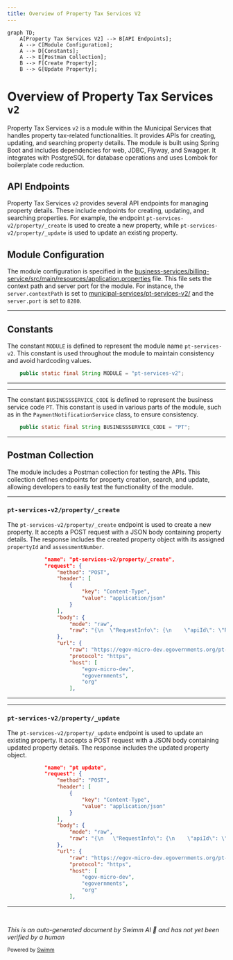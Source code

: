 ```yaml
---
title: Overview of Property Tax Services V2
---
```

```mermaid
graph TD;
    A[Property Tax Services V2] --> B[API Endpoints];
    A --> C[Module Configuration];
    A --> D[Constants];
    A --> E[Postman Collection];
    B --> F[Create Property];
    B --> G[Update Property];
```

# Overview of Property Tax Services <SwmToken path="municipal-services/pt-services-v2/src/main/java/org/egov/pt/util/PTConstants.java" pos="44:18:18" line-data="    public static final String MODULE = &quot;pt-services-v2&quot;;">`v2`</SwmToken>

Property Tax Services <SwmToken path="municipal-services/pt-services-v2/src/main/java/org/egov/pt/util/PTConstants.java" pos="44:18:18" line-data="    public static final String MODULE = &quot;pt-services-v2&quot;;">`v2`</SwmToken> is a module within the Municipal Services that handles property tax-related functionalities. It provides APIs for creating, updating, and searching property details. The module is built using Spring Boot and includes dependencies for web, JDBC, Flyway, and Swagger. It integrates with PostgreSQL for database operations and uses Lombok for boilerplate code reduction.

## API Endpoints

Property Tax Services <SwmToken path="municipal-services/pt-services-v2/src/main/java/org/egov/pt/util/PTConstants.java" pos="44:18:18" line-data="    public static final String MODULE = &quot;pt-services-v2&quot;;">`v2`</SwmToken> provides several API endpoints for managing property details. These include endpoints for creating, updating, and searching properties. For example, the endpoint <SwmToken path="municipal-services/pt-services-v2/pt-services-v2-dev.postman_collection.json" pos="9:7:15" line-data="			&quot;name&quot;: &quot;pt-services-v2/property/_create&quot;,">`pt-services-v2/property/_create`</SwmToken> is used to create a new property, while <SwmToken path="municipal-services/pt-services-v2/pt-services-v2-dev.postman_collection.json" pos="115:19:27" line-data="					&quot;raw&quot;: &quot;https://egov-micro-dev.egovernments.org/pt-services-v2/property/_update&quot;,">`pt-services-v2/property/_update`</SwmToken> is used to update an existing property.

## Module Configuration

The module configuration is specified in the <SwmPath>[business-services/billing-service/src/main/resources/application.properties](business-services/billing-service/src/main/resources/application.properties)</SwmPath> file. This file sets the context path and server port for the module. For instance, the `server.contextPath` is set to <SwmPath>[municipal-services/pt-services-v2/](municipal-services/pt-services-v2/)</SwmPath> and the `server.port` is set to `8280`.

<SwmSnippet path="/municipal-services/pt-services-v2/src/main/java/org/egov/pt/util/PTConstants.java" line="44">

---

## Constants

The constant <SwmToken path="municipal-services/pt-services-v2/src/main/java/org/egov/pt/util/PTConstants.java" pos="44:9:9" line-data="    public static final String MODULE = &quot;pt-services-v2&quot;;">`MODULE`</SwmToken> is defined to represent the module name <SwmToken path="municipal-services/pt-services-v2/src/main/java/org/egov/pt/util/PTConstants.java" pos="44:14:18" line-data="    public static final String MODULE = &quot;pt-services-v2&quot;;">`pt-services-v2`</SwmToken>. This constant is used throughout the module to maintain consistency and avoid hardcoding values.

```java
    public static final String MODULE = "pt-services-v2";
```

---

</SwmSnippet>

<SwmSnippet path="/municipal-services/pt-services-v2/src/main/java/org/egov/pt/util/PTConstants.java" line="66">

---

The constant <SwmToken path="municipal-services/pt-services-v2/src/main/java/org/egov/pt/util/PTConstants.java" pos="66:9:9" line-data="	public static final String BUSINESSSERVICE_CODE = &quot;PT&quot;;">`BUSINESSSERVICE_CODE`</SwmToken> is defined to represent the business service code <SwmToken path="municipal-services/pt-services-v2/src/main/java/org/egov/pt/util/PTConstants.java" pos="66:14:14" line-data="	public static final String BUSINESSSERVICE_CODE = &quot;PT&quot;;">`PT`</SwmToken>. This constant is used in various parts of the module, such as in the `PaymentNotificationService` class, to ensure consistency.

```java
	public static final String BUSINESSSERVICE_CODE = "PT";
```

---

</SwmSnippet>

## Postman Collection

The module includes a Postman collection for testing the APIs. This collection defines endpoints for property creation, search, and update, allowing developers to easily test the functionality of the module.

<SwmSnippet path="/municipal-services/pt-services-v2/pt-services-v2-dev.postman_collection.json" line="9">

---

### <SwmToken path="municipal-services/pt-services-v2/pt-services-v2-dev.postman_collection.json" pos="9:7:15" line-data="			&quot;name&quot;: &quot;pt-services-v2/property/_create&quot;,">`pt-services-v2/property/_create`</SwmToken>

The <SwmToken path="municipal-services/pt-services-v2/pt-services-v2-dev.postman_collection.json" pos="9:7:15" line-data="			&quot;name&quot;: &quot;pt-services-v2/property/_create&quot;,">`pt-services-v2/property/_create`</SwmToken> endpoint is used to create a new property. It accepts a POST request with a JSON body containing property details. The response includes the created property object with its assigned <SwmToken path="municipal-services/pt-services-v2/pt-services-v2-dev.postman_collection.json" pos="112:3527:3527" line-data="					&quot;raw&quot;: &quot;{\n   \&quot;RequestInfo\&quot;: {\n    \&quot;apiId\&quot;: \&quot;Rainmaker\&quot;,\n    \&quot;action\&quot;: \&quot;\&quot;,\n    \&quot;did\&quot;: 1,\n    \&quot;key\&quot;: \&quot;\&quot;,\n    \&quot;msgId\&quot;: \&quot;20170310130900|en_IN\&quot;,\n    \&quot;requesterId\&quot;: \&quot;\&quot;,\n    \&quot;ts\&quot;: \&quot;\&quot;,\n    \&quot;ver\&quot;: \&quot;.01\&quot;,\n    \&quot;authToken\&quot;: \&quot;0337820a-420a-4daa-8cf1-1f6db293d238\&quot;\n  },\n    \&quot;Properties\&quot;: [\n        {\n            \&quot;auditDetails\&quot;: {\n                \&quot;createdBy\&quot;: \&quot;530968f3-76b3-4fd1-b09d-9e22eb1f85df\&quot;,\n                \&quot;lastModifiedBy\&quot;: \&quot;530968f3-76b3-4fd1-b09d-9e22eb1f85df\&quot;,\n                \&quot;createdTime\&quot;: 1535464498929,\n                \&quot;lastModifiedTime\&quot;: 1535464498929\n            },\n            \&quot;creationReason\&quot;: null,\n            \&quot;occupancyDate\&quot;: 0,\n            \&quot;propertyDetails\&quot;: [\n                {\n                    \&quot;institution\&quot;: null,\n                    \&quot;tenantId\&quot;: \&quot;pb.amritsar\&quot;,\n                    \&quot;citizenInfo\&quot;: {\n                        \&quot;isPrimaryOwner\&quot;: null,\n                        \&quot;ownerShipPercentage\&quot;: null,\n                        \&quot;ownerType\&quot;: null,\n                        \&quot;institutionId\&quot;: null,\n                        \&quot;documents\&quot;: null,\n                        \&quot;relationship\&quot;: null,\n                        \&quot;id\&quot;: 23349,\n                        \&quot;uuid\&quot;: \&quot;530968f3-76b3-4fd1-b09d-9e22eb1f85df\&quot;,\n                        \&quot;userName\&quot;: \&quot;9404052047\&quot;,\n                        \&quot;password\&quot;: null,\n                        \&quot;salutation\&quot;: null,\n                        \&quot;name\&quot;: \&quot;Aniket Talele\&quot;,\n                        \&quot;gender\&quot;: null,\n                        \&quot;mobileNumber\&quot;: \&quot;9404052047\&quot;,\n                        \&quot;emailId\&quot;: \&quot;\&quot;,\n                        \&quot;altContactNumber\&quot;: null,\n                        \&quot;pan\&quot;: null,\n                        \&quot;aadhaarNumber\&quot;: null,\n                        \&quot;permanentAddress\&quot;: null,\n                        \&quot;permanentCity\&quot;: null,\n                        \&quot;permanentPinCode\&quot;: null,\n                        \&quot;correspondenceCity\&quot;: null,\n                        \&quot;correspondencePinCode\&quot;: null,\n                        \&quot;correspondenceAddress\&quot;: null,\n                        \&quot;active\&quot;: null,\n                        \&quot;dob\&quot;: null,\n                        \&quot;pwdExpiryDate\&quot;: null,\n                        \&quot;locale\&quot;: null,\n                        \&quot;type\&quot;: \&quot;CITIZEN\&quot;,\n                        \&quot;signature\&quot;: null,\n                        \&quot;accountLocked\&quot;: null,\n                        \&quot;roles\&quot;: [\n                            {\n                                \&quot;id\&quot;: 281,\n                                \&quot;name\&quot;: \&quot;Citizen\&quot;,\n                                \&quot;code\&quot;: \&quot;CITIZEN\&quot;,\n                                \&quot;description\&quot;: null,\n                                \&quot;createdBy\&quot;: null,\n                                \&quot;createdDate\&quot;: null,\n                                \&quot;lastModifiedBy\&quot;: null,\n                                \&quot;lastModifiedDate\&quot;: null,\n                                \&quot;tenantId\&quot;: null\n                            }\n                        ],\n                        \&quot;fatherOrHusbandName\&quot;: null,\n                        \&quot;bloodGroup\&quot;: null,\n                        \&quot;identificationMark\&quot;: null,\n                        \&quot;photo\&quot;: null,\n                        \&quot;createdBy\&quot;: null,\n                        \&quot;createdDate\&quot;: null,\n                        \&quot;lastModifiedBy\&quot;: null,\n                        \&quot;lastModifiedDate\&quot;: null,\n                        \&quot;otpReference\&quot;: null,\n                        \&quot;tenantId\&quot;: \&quot;pb\&quot;\n                    },\n                    \&quot;source\&quot;: null,\n                    \&quot;usage\&quot;: null,\n                    \&quot;noOfFloors\&quot;: 1,\n                    \&quot;landArea\&quot;: 2000,\n                    \&quot;buildUpArea\&quot;: 0,\n                    \&quot;units\&quot;: [\n                        {\n                            \&quot;id\&quot;: \&quot;19d8acaf-867c-41ef-9adf-f8aaf1add5a5\&quot;,\n                            \&quot;tenantId\&quot;: \&quot;pb.amritsar\&quot;,\n                            \&quot;floorNo\&quot;: \&quot;0\&quot;,\n                            \&quot;unitType\&quot;: null,\n                            \&quot;unitArea\&quot;: 100,\n                            \&quot;usageCategoryMajor\&quot;: \&quot;RESIDENTIAL\&quot;,\n                            \&quot;usageCategoryMinor\&quot;: null,\n                            \&quot;usageCategorySubMinor\&quot;: null,\n                            \&quot;usageCategoryDetail\&quot;: null,\n                            \&quot;occupancyType\&quot;: \&quot;SELFOCCUPIED\&quot;,\n                            \&quot;occupancyDate\&quot;: 0,\n                            \&quot;constructionType\&quot;: null,\n                            \&quot;constructionSubType\&quot;: null,\n                            \&quot;arv\&quot;: null\n                        }\n                    ],\n                    \&quot;documents\&quot;: null,\n                    \&quot;additionalDetails\&quot;: {\n                        \&quot;type\&quot;: \&quot;jsonb\&quot;,\n                        \&quot;value\&quot;: \&quot;null\&quot;\n                    },\n                    \&quot;financialYear\&quot;: \&quot;2017-18\&quot;,\n                    \&quot;propertyType\&quot;: \&quot;BUILTUP\&quot;,\n                    \&quot;propertySubType\&quot;: \&quot;INDEPENDENTPROPERTY\&quot;,\n                    \&quot;assessmentNumber\&quot;: \&quot;AS-2018-08-28-001416\&quot;,\n                    \&quot;assessmentDate\&quot;: 1535464498949,\n                    \&quot;usageCategoryMajor\&quot;: \&quot;RESIDENTIAL\&quot;,\n                    \&quot;ownershipCategory\&quot;: \&quot;INDIVIDUAL\&quot;,\n                    \&quot;subOwnershipCategory\&quot;: \&quot;MULTIPLEOWNERS\&quot;,\n                    \&quot;adhocExemption\&quot;: null,\n                    \&quot;adhocPenalty\&quot;: null,\n                    \&quot;adhocExemptionReason\&quot;: null,\n                    \&quot;adhocPenaltyReason\&quot;: null,\n                    \&quot;owners\&quot;: [\n                        {\n                            \&quot;isPrimaryOwner\&quot;: false,\n                            \&quot;ownerShipPercentage\&quot;: 0,\n                            \&quot;ownerType\&quot;: \&quot;NONE\&quot;,\n                            \&quot;institutionId\&quot;: null,\n                            \&quot;documents\&quot;: null,\n                            \&quot;relationship\&quot;: null,\n                            \&quot;id\&quot;: null,\n                            \&quot;uuid\&quot;: \&quot;be216c54-5db5-4c93-ab18-53dd1a1bc1f0\&quot;,\n                            \&quot;userName\&quot;: \&quot;745c72cb-99e6-460e-9707-3ed4784d554a\&quot;,\n                            \&quot;password\&quot;: null,\n                            \&quot;salutation\&quot;: null,\n                            \&quot;name\&quot;: \&quot;Three\&quot;,\n                            \&quot;gender\&quot;: \&quot;MALE\&quot;,\n                            \&quot;mobileNumber\&quot;: \&quot;9686987977\&quot;,\n                            \&quot;emailId\&quot;: null,\n                            \&quot;altContactNumber\&quot;: null,\n                            \&quot;pan\&quot;: null,\n                            \&quot;aadhaarNumber\&quot;: null,\n                            \&quot;permanentAddress\&quot;: null,\n                            \&quot;permanentCity\&quot;: null,\n                            \&quot;permanentPinCode\&quot;: null,\n                            \&quot;correspondenceCity\&quot;: null,\n                            \&quot;correspondencePinCode\&quot;: null,\n                            \&quot;correspondenceAddress\&quot;: null,\n                            \&quot;active\&quot;: true,\n                            \&quot;dob\&quot;: null,\n                            \&quot;pwdExpiryDate\&quot;: 1543240499000,\n                            \&quot;locale\&quot;: null,\n                            \&quot;type\&quot;: \&quot;CITIZEN\&quot;,\n                            \&quot;signature\&quot;: null,\n                            \&quot;accountLocked\&quot;: false,\n                            \&quot;roles\&quot;: [\n                                {\n                                    \&quot;id\&quot;: 281,\n                                    \&quot;name\&quot;: \&quot;Citizen\&quot;,\n                                    \&quot;code\&quot;: \&quot;CITIZEN\&quot;,\n                                    \&quot;description\&quot;: null,\n                                    \&quot;createdBy\&quot;: null,\n                                    \&quot;createdDate\&quot;: null,\n                                    \&quot;lastModifiedBy\&quot;: null,\n                                    \&quot;lastModifiedDate\&quot;: null,\n                                    \&quot;tenantId\&quot;: null\n                                }\n                            ],\n                            \&quot;fatherOrHusbandName\&quot;: \&quot;Father 3\&quot;,\n                            \&quot;bloodGroup\&quot;: null,\n                            \&quot;identificationMark\&quot;: null,\n                            \&quot;photo\&quot;: null,\n                            \&quot;createdBy\&quot;: \&quot;23349\&quot;,\n                            \&quot;createdDate\&quot;: 1535464499000,\n                            \&quot;lastModifiedBy\&quot;: \&quot;23349\&quot;,\n                            \&quot;lastModifiedDate\&quot;: 1535464499000,\n                            \&quot;otpReference\&quot;: null,\n                            \&quot;tenantId\&quot;: \&quot;pb\&quot;\n                        },\n                        {\n                            \&quot;isPrimaryOwner\&quot;: false,\n                            \&quot;ownerShipPercentage\&quot;: 0,\n                            \&quot;ownerType\&quot;: \&quot;NONE\&quot;,\n                            \&quot;institutionId\&quot;: null,\n                            \&quot;documents\&quot;: null,\n                            \&quot;relationship\&quot;: null,\n                            \&quot;id\&quot;: null,\n                            \&quot;uuid\&quot;: \&quot;26bfbd38-80f9-4b37-8cf2-2d28d80a776a\&quot;,\n                            \&quot;userName\&quot;: \&quot;95d5d7a4-6118-426f-9b2f-6946d2cadb9a\&quot;,\n                            \&quot;password\&quot;: null,\n                            \&quot;salutation\&quot;: null,\n                            \&quot;name\&quot;: \&quot;One\&quot;,\n                            \&quot;gender\&quot;: null,\n                            \&quot;mobileNumber\&quot;: \&quot;9686987977\&quot;,\n                            \&quot;emailId\&quot;: null,\n                            \&quot;altContactNumber\&quot;: null,\n                            \&quot;pan\&quot;: null,\n                            \&quot;aadhaarNumber\&quot;: null,\n                            \&quot;permanentAddress\&quot;: null,\n                            \&quot;permanentCity\&quot;: null,\n                            \&quot;permanentPinCode\&quot;: null,\n                            \&quot;correspondenceCity\&quot;: null,\n                            \&quot;correspondencePinCode\&quot;: null,\n                            \&quot;correspondenceAddress\&quot;: null,\n                            \&quot;active\&quot;: true,\n                            \&quot;dob\&quot;: null,\n                            \&quot;pwdExpiryDate\&quot;: 1543240499000,\n                            \&quot;locale\&quot;: null,\n                            \&quot;type\&quot;: \&quot;CITIZEN\&quot;,\n                            \&quot;signature\&quot;: null,\n                            \&quot;accountLocked\&quot;: false,\n                            \&quot;roles\&quot;: [\n                                {\n                                    \&quot;id\&quot;: 281,\n                                    \&quot;name\&quot;: \&quot;Citizen\&quot;,\n                                    \&quot;code\&quot;: \&quot;CITIZEN\&quot;,\n                                    \&quot;description\&quot;: null,\n                                    \&quot;createdBy\&quot;: null,\n                                    \&quot;createdDate\&quot;: null,\n                                    \&quot;lastModifiedBy\&quot;: null,\n                                    \&quot;lastModifiedDate\&quot;: null,\n                                    \&quot;tenantId\&quot;: null\n                                }\n                            ],\n                            \&quot;fatherOrHusbandName\&quot;: \&quot;Father 1\&quot;,\n                            \&quot;bloodGroup\&quot;: null,\n                            \&quot;identificationMark\&quot;: null,\n                            \&quot;photo\&quot;: null,\n                            \&quot;createdBy\&quot;: \&quot;23349\&quot;,\n                            \&quot;createdDate\&quot;: 1535464499000,\n                            \&quot;lastModifiedBy\&quot;: \&quot;23349\&quot;,\n                            \&quot;lastModifiedDate\&quot;: 1535464499000,\n                            \&quot;otpReference\&quot;: null,\n                            \&quot;tenantId\&quot;: \&quot;pb\&quot;\n                        },\n                        {\n                            \&quot;isPrimaryOwner\&quot;: false,\n                            \&quot;ownerShipPercentage\&quot;: 0,\n                            \&quot;ownerType\&quot;: \&quot;NONE\&quot;,\n                            \&quot;institutionId\&quot;: null,\n                            \&quot;documents\&quot;: null,\n                            \&quot;relationship\&quot;: null,\n                            \&quot;id\&quot;: null,\n                            \&quot;uuid\&quot;: \&quot;85606046-bd9a-4225-b208-1f051d752b92\&quot;,\n                            \&quot;userName\&quot;: \&quot;5a555c0a-7957-4662-b632-11d7251c9657\&quot;,\n                            \&quot;password\&quot;: null,\n                            \&quot;salutation\&quot;: null,\n                            \&quot;name\&quot;: \&quot;Two\&quot;,\n                            \&quot;gender\&quot;: \&quot;FEMALE\&quot;,\n                            \&quot;mobileNumber\&quot;: \&quot;9686987977\&quot;,\n                            \&quot;emailId\&quot;: null,\n                            \&quot;altContactNumber\&quot;: null,\n                            \&quot;pan\&quot;: null,\n                            \&quot;aadhaarNumber\&quot;: null,\n                            \&quot;permanentAddress\&quot;: null,\n                            \&quot;permanentCity\&quot;: null,\n                            \&quot;permanentPinCode\&quot;: null,\n                            \&quot;correspondenceCity\&quot;: null,\n                            \&quot;correspondencePinCode\&quot;: null,\n                            \&quot;correspondenceAddress\&quot;: null,\n                            \&quot;active\&quot;: true,\n                            \&quot;dob\&quot;: null,\n                            \&quot;pwdExpiryDate\&quot;: 1543240499000,\n                            \&quot;locale\&quot;: null,\n                            \&quot;type\&quot;: \&quot;CITIZEN\&quot;,\n                            \&quot;signature\&quot;: null,\n                            \&quot;accountLocked\&quot;: false,\n                            \&quot;roles\&quot;: [\n                                {\n                                    \&quot;id\&quot;: 281,\n                                    \&quot;name\&quot;: \&quot;Citizen\&quot;,\n                                    \&quot;code\&quot;: \&quot;CITIZEN\&quot;,\n                                    \&quot;description\&quot;: null,\n                                    \&quot;createdBy\&quot;: null,\n                                    \&quot;createdDate\&quot;: null,\n                                    \&quot;lastModifiedBy\&quot;: null,\n                                    \&quot;lastModifiedDate\&quot;: null,\n                                    \&quot;tenantId\&quot;: null\n                                }\n                            ],\n                            \&quot;fatherOrHusbandName\&quot;: \&quot;Father 2\&quot;,\n                            \&quot;bloodGroup\&quot;: null,\n                            \&quot;identificationMark\&quot;: null,\n                            \&quot;photo\&quot;: null,\n                            \&quot;createdBy\&quot;: \&quot;23349\&quot;,\n                            \&quot;createdDate\&quot;: 1535464499000,\n                            \&quot;lastModifiedBy\&quot;: \&quot;23349\&quot;,\n                            \&quot;lastModifiedDate\&quot;: 1535464499000,\n                            \&quot;otpReference\&quot;: null,\n                            \&quot;tenantId\&quot;: \&quot;pb\&quot;\n                        }\n                    ],\n                    \&quot;auditDetails\&quot;: {\n                        \&quot;createdBy\&quot;: \&quot;530968f3-76b3-4fd1-b09d-9e22eb1f85df\&quot;,\n                        \&quot;lastModifiedBy\&quot;: \&quot;530968f3-76b3-4fd1-b09d-9e22eb1f85df\&quot;,\n                        \&quot;createdTime\&quot;: 1535464498929,\n                        \&quot;lastModifiedTime\&quot;: 1535464498929\n                    },\n                    \&quot;calculation\&quot;: null,\n                    \&quot;channel\&quot;: null\n                }\n            ],\n            \&quot;propertyId\&quot;: \&quot;PT-107-001323\&quot;,\n            \&quot;tenantId\&quot;: \&quot;pb.amritsar\&quot;,\n            \&quot;acknowldgementNumber\&quot;: \&quot;PB-AC-2018-08-28-001333\&quot;,\n            \&quot;oldPropertyId\&quot;: null,\n            \&quot;status\&quot;: \&quot;ACTIVE\&quot;,\n            \&quot;address\&quot;: {\n                \&quot;id\&quot;: \&quot;f8772061-313c-4243-8fe4-d652237a8d4b\&quot;,\n                \&quot;tenantId\&quot;: \&quot;pb.amritsar\&quot;,\n                \&quot;latitude\&quot;: 0,\n                \&quot;longitude\&quot;: 0,\n                \&quot;addressId\&quot;: null,\n                \&quot;addressNumber\&quot;: null,\n                \&quot;type\&quot;: null,\n                \&quot;addressLine1\&quot;: null,\n                \&quot;addressLine2\&quot;: null,\n                \&quot;landmark\&quot;: null,\n                \&quot;doorNo\&quot;: \&quot;456\&quot;,\n                \&quot;city\&quot;: \&quot;Amritsar\&quot;,\n                \&quot;pincode\&quot;: null,\n                \&quot;detail\&quot;: null,\n                \&quot;buildingName\&quot;: null,\n                \&quot;street\&quot;: null,\n                \&quot;locality\&quot;: {\n                    \&quot;code\&quot;: \&quot;SUN04\&quot;,\n                    \&quot;name\&quot;: \&quot;Ajit Nagar - Area1\&quot;,\n                    \&quot;label\&quot;: \&quot;Locality\&quot;,\n                    \&quot;latitude\&quot;: null,\n                    \&quot;longitude\&quot;: null,\n                    \&quot;area\&quot;: \&quot;Area1\&quot;,\n                    \&quot;children\&quot;: [],\n                    \&quot;materializedPath\&quot;: null\n                }\n            }\n        }\n    ]\n\t\n}&quot;">`propertyId`</SwmToken> and <SwmToken path="municipal-services/pt-services-v2/pt-services-v2-dev.postman_collection.json" pos="112:1327:1327" line-data="					&quot;raw&quot;: &quot;{\n   \&quot;RequestInfo\&quot;: {\n    \&quot;apiId\&quot;: \&quot;Rainmaker\&quot;,\n    \&quot;action\&quot;: \&quot;\&quot;,\n    \&quot;did\&quot;: 1,\n    \&quot;key\&quot;: \&quot;\&quot;,\n    \&quot;msgId\&quot;: \&quot;20170310130900|en_IN\&quot;,\n    \&quot;requesterId\&quot;: \&quot;\&quot;,\n    \&quot;ts\&quot;: \&quot;\&quot;,\n    \&quot;ver\&quot;: \&quot;.01\&quot;,\n    \&quot;authToken\&quot;: \&quot;0337820a-420a-4daa-8cf1-1f6db293d238\&quot;\n  },\n    \&quot;Properties\&quot;: [\n        {\n            \&quot;auditDetails\&quot;: {\n                \&quot;createdBy\&quot;: \&quot;530968f3-76b3-4fd1-b09d-9e22eb1f85df\&quot;,\n                \&quot;lastModifiedBy\&quot;: \&quot;530968f3-76b3-4fd1-b09d-9e22eb1f85df\&quot;,\n                \&quot;createdTime\&quot;: 1535464498929,\n                \&quot;lastModifiedTime\&quot;: 1535464498929\n            },\n            \&quot;creationReason\&quot;: null,\n            \&quot;occupancyDate\&quot;: 0,\n            \&quot;propertyDetails\&quot;: [\n                {\n                    \&quot;institution\&quot;: null,\n                    \&quot;tenantId\&quot;: \&quot;pb.amritsar\&quot;,\n                    \&quot;citizenInfo\&quot;: {\n                        \&quot;isPrimaryOwner\&quot;: null,\n                        \&quot;ownerShipPercentage\&quot;: null,\n                        \&quot;ownerType\&quot;: null,\n                        \&quot;institutionId\&quot;: null,\n                        \&quot;documents\&quot;: null,\n                        \&quot;relationship\&quot;: null,\n                        \&quot;id\&quot;: 23349,\n                        \&quot;uuid\&quot;: \&quot;530968f3-76b3-4fd1-b09d-9e22eb1f85df\&quot;,\n                        \&quot;userName\&quot;: \&quot;9404052047\&quot;,\n                        \&quot;password\&quot;: null,\n                        \&quot;salutation\&quot;: null,\n                        \&quot;name\&quot;: \&quot;Aniket Talele\&quot;,\n                        \&quot;gender\&quot;: null,\n                        \&quot;mobileNumber\&quot;: \&quot;9404052047\&quot;,\n                        \&quot;emailId\&quot;: \&quot;\&quot;,\n                        \&quot;altContactNumber\&quot;: null,\n                        \&quot;pan\&quot;: null,\n                        \&quot;aadhaarNumber\&quot;: null,\n                        \&quot;permanentAddress\&quot;: null,\n                        \&quot;permanentCity\&quot;: null,\n                        \&quot;permanentPinCode\&quot;: null,\n                        \&quot;correspondenceCity\&quot;: null,\n                        \&quot;correspondencePinCode\&quot;: null,\n                        \&quot;correspondenceAddress\&quot;: null,\n                        \&quot;active\&quot;: null,\n                        \&quot;dob\&quot;: null,\n                        \&quot;pwdExpiryDate\&quot;: null,\n                        \&quot;locale\&quot;: null,\n                        \&quot;type\&quot;: \&quot;CITIZEN\&quot;,\n                        \&quot;signature\&quot;: null,\n                        \&quot;accountLocked\&quot;: null,\n                        \&quot;roles\&quot;: [\n                            {\n                                \&quot;id\&quot;: 281,\n                                \&quot;name\&quot;: \&quot;Citizen\&quot;,\n                                \&quot;code\&quot;: \&quot;CITIZEN\&quot;,\n                                \&quot;description\&quot;: null,\n                                \&quot;createdBy\&quot;: null,\n                                \&quot;createdDate\&quot;: null,\n                                \&quot;lastModifiedBy\&quot;: null,\n                                \&quot;lastModifiedDate\&quot;: null,\n                                \&quot;tenantId\&quot;: null\n                            }\n                        ],\n                        \&quot;fatherOrHusbandName\&quot;: null,\n                        \&quot;bloodGroup\&quot;: null,\n                        \&quot;identificationMark\&quot;: null,\n                        \&quot;photo\&quot;: null,\n                        \&quot;createdBy\&quot;: null,\n                        \&quot;createdDate\&quot;: null,\n                        \&quot;lastModifiedBy\&quot;: null,\n                        \&quot;lastModifiedDate\&quot;: null,\n                        \&quot;otpReference\&quot;: null,\n                        \&quot;tenantId\&quot;: \&quot;pb\&quot;\n                    },\n                    \&quot;source\&quot;: null,\n                    \&quot;usage\&quot;: null,\n                    \&quot;noOfFloors\&quot;: 1,\n                    \&quot;landArea\&quot;: 2000,\n                    \&quot;buildUpArea\&quot;: 0,\n                    \&quot;units\&quot;: [\n                        {\n                            \&quot;id\&quot;: \&quot;19d8acaf-867c-41ef-9adf-f8aaf1add5a5\&quot;,\n                            \&quot;tenantId\&quot;: \&quot;pb.amritsar\&quot;,\n                            \&quot;floorNo\&quot;: \&quot;0\&quot;,\n                            \&quot;unitType\&quot;: null,\n                            \&quot;unitArea\&quot;: 100,\n                            \&quot;usageCategoryMajor\&quot;: \&quot;RESIDENTIAL\&quot;,\n                            \&quot;usageCategoryMinor\&quot;: null,\n                            \&quot;usageCategorySubMinor\&quot;: null,\n                            \&quot;usageCategoryDetail\&quot;: null,\n                            \&quot;occupancyType\&quot;: \&quot;SELFOCCUPIED\&quot;,\n                            \&quot;occupancyDate\&quot;: 0,\n                            \&quot;constructionType\&quot;: null,\n                            \&quot;constructionSubType\&quot;: null,\n                            \&quot;arv\&quot;: null\n                        }\n                    ],\n                    \&quot;documents\&quot;: null,\n                    \&quot;additionalDetails\&quot;: {\n                        \&quot;type\&quot;: \&quot;jsonb\&quot;,\n                        \&quot;value\&quot;: \&quot;null\&quot;\n                    },\n                    \&quot;financialYear\&quot;: \&quot;2017-18\&quot;,\n                    \&quot;propertyType\&quot;: \&quot;BUILTUP\&quot;,\n                    \&quot;propertySubType\&quot;: \&quot;INDEPENDENTPROPERTY\&quot;,\n                    \&quot;assessmentNumber\&quot;: \&quot;AS-2018-08-28-001416\&quot;,\n                    \&quot;assessmentDate\&quot;: 1535464498949,\n                    \&quot;usageCategoryMajor\&quot;: \&quot;RESIDENTIAL\&quot;,\n                    \&quot;ownershipCategory\&quot;: \&quot;INDIVIDUAL\&quot;,\n                    \&quot;subOwnershipCategory\&quot;: \&quot;MULTIPLEOWNERS\&quot;,\n                    \&quot;adhocExemption\&quot;: null,\n                    \&quot;adhocPenalty\&quot;: null,\n                    \&quot;adhocExemptionReason\&quot;: null,\n                    \&quot;adhocPenaltyReason\&quot;: null,\n                    \&quot;owners\&quot;: [\n                        {\n                            \&quot;isPrimaryOwner\&quot;: false,\n                            \&quot;ownerShipPercentage\&quot;: 0,\n                            \&quot;ownerType\&quot;: \&quot;NONE\&quot;,\n                            \&quot;institutionId\&quot;: null,\n                            \&quot;documents\&quot;: null,\n                            \&quot;relationship\&quot;: null,\n                            \&quot;id\&quot;: null,\n                            \&quot;uuid\&quot;: \&quot;be216c54-5db5-4c93-ab18-53dd1a1bc1f0\&quot;,\n                            \&quot;userName\&quot;: \&quot;745c72cb-99e6-460e-9707-3ed4784d554a\&quot;,\n                            \&quot;password\&quot;: null,\n                            \&quot;salutation\&quot;: null,\n                            \&quot;name\&quot;: \&quot;Three\&quot;,\n                            \&quot;gender\&quot;: \&quot;MALE\&quot;,\n                            \&quot;mobileNumber\&quot;: \&quot;9686987977\&quot;,\n                            \&quot;emailId\&quot;: null,\n                            \&quot;altContactNumber\&quot;: null,\n                            \&quot;pan\&quot;: null,\n                            \&quot;aadhaarNumber\&quot;: null,\n                            \&quot;permanentAddress\&quot;: null,\n                            \&quot;permanentCity\&quot;: null,\n                            \&quot;permanentPinCode\&quot;: null,\n                            \&quot;correspondenceCity\&quot;: null,\n                            \&quot;correspondencePinCode\&quot;: null,\n                            \&quot;correspondenceAddress\&quot;: null,\n                            \&quot;active\&quot;: true,\n                            \&quot;dob\&quot;: null,\n                            \&quot;pwdExpiryDate\&quot;: 1543240499000,\n                            \&quot;locale\&quot;: null,\n                            \&quot;type\&quot;: \&quot;CITIZEN\&quot;,\n                            \&quot;signature\&quot;: null,\n                            \&quot;accountLocked\&quot;: false,\n                            \&quot;roles\&quot;: [\n                                {\n                                    \&quot;id\&quot;: 281,\n                                    \&quot;name\&quot;: \&quot;Citizen\&quot;,\n                                    \&quot;code\&quot;: \&quot;CITIZEN\&quot;,\n                                    \&quot;description\&quot;: null,\n                                    \&quot;createdBy\&quot;: null,\n                                    \&quot;createdDate\&quot;: null,\n                                    \&quot;lastModifiedBy\&quot;: null,\n                                    \&quot;lastModifiedDate\&quot;: null,\n                                    \&quot;tenantId\&quot;: null\n                                }\n                            ],\n                            \&quot;fatherOrHusbandName\&quot;: \&quot;Father 3\&quot;,\n                            \&quot;bloodGroup\&quot;: null,\n                            \&quot;identificationMark\&quot;: null,\n                            \&quot;photo\&quot;: null,\n                            \&quot;createdBy\&quot;: \&quot;23349\&quot;,\n                            \&quot;createdDate\&quot;: 1535464499000,\n                            \&quot;lastModifiedBy\&quot;: \&quot;23349\&quot;,\n                            \&quot;lastModifiedDate\&quot;: 1535464499000,\n                            \&quot;otpReference\&quot;: null,\n                            \&quot;tenantId\&quot;: \&quot;pb\&quot;\n                        },\n                        {\n                            \&quot;isPrimaryOwner\&quot;: false,\n                            \&quot;ownerShipPercentage\&quot;: 0,\n                            \&quot;ownerType\&quot;: \&quot;NONE\&quot;,\n                            \&quot;institutionId\&quot;: null,\n                            \&quot;documents\&quot;: null,\n                            \&quot;relationship\&quot;: null,\n                            \&quot;id\&quot;: null,\n                            \&quot;uuid\&quot;: \&quot;26bfbd38-80f9-4b37-8cf2-2d28d80a776a\&quot;,\n                            \&quot;userName\&quot;: \&quot;95d5d7a4-6118-426f-9b2f-6946d2cadb9a\&quot;,\n                            \&quot;password\&quot;: null,\n                            \&quot;salutation\&quot;: null,\n                            \&quot;name\&quot;: \&quot;One\&quot;,\n                            \&quot;gender\&quot;: null,\n                            \&quot;mobileNumber\&quot;: \&quot;9686987977\&quot;,\n                            \&quot;emailId\&quot;: null,\n                            \&quot;altContactNumber\&quot;: null,\n                            \&quot;pan\&quot;: null,\n                            \&quot;aadhaarNumber\&quot;: null,\n                            \&quot;permanentAddress\&quot;: null,\n                            \&quot;permanentCity\&quot;: null,\n                            \&quot;permanentPinCode\&quot;: null,\n                            \&quot;correspondenceCity\&quot;: null,\n                            \&quot;correspondencePinCode\&quot;: null,\n                            \&quot;correspondenceAddress\&quot;: null,\n                            \&quot;active\&quot;: true,\n                            \&quot;dob\&quot;: null,\n                            \&quot;pwdExpiryDate\&quot;: 1543240499000,\n                            \&quot;locale\&quot;: null,\n                            \&quot;type\&quot;: \&quot;CITIZEN\&quot;,\n                            \&quot;signature\&quot;: null,\n                            \&quot;accountLocked\&quot;: false,\n                            \&quot;roles\&quot;: [\n                                {\n                                    \&quot;id\&quot;: 281,\n                                    \&quot;name\&quot;: \&quot;Citizen\&quot;,\n                                    \&quot;code\&quot;: \&quot;CITIZEN\&quot;,\n                                    \&quot;description\&quot;: null,\n                                    \&quot;createdBy\&quot;: null,\n                                    \&quot;createdDate\&quot;: null,\n                                    \&quot;lastModifiedBy\&quot;: null,\n                                    \&quot;lastModifiedDate\&quot;: null,\n                                    \&quot;tenantId\&quot;: null\n                                }\n                            ],\n                            \&quot;fatherOrHusbandName\&quot;: \&quot;Father 1\&quot;,\n                            \&quot;bloodGroup\&quot;: null,\n                            \&quot;identificationMark\&quot;: null,\n                            \&quot;photo\&quot;: null,\n                            \&quot;createdBy\&quot;: \&quot;23349\&quot;,\n                            \&quot;createdDate\&quot;: 1535464499000,\n                            \&quot;lastModifiedBy\&quot;: \&quot;23349\&quot;,\n                            \&quot;lastModifiedDate\&quot;: 1535464499000,\n                            \&quot;otpReference\&quot;: null,\n                            \&quot;tenantId\&quot;: \&quot;pb\&quot;\n                        },\n                        {\n                            \&quot;isPrimaryOwner\&quot;: false,\n                            \&quot;ownerShipPercentage\&quot;: 0,\n                            \&quot;ownerType\&quot;: \&quot;NONE\&quot;,\n                            \&quot;institutionId\&quot;: null,\n                            \&quot;documents\&quot;: null,\n                            \&quot;relationship\&quot;: null,\n                            \&quot;id\&quot;: null,\n                            \&quot;uuid\&quot;: \&quot;85606046-bd9a-4225-b208-1f051d752b92\&quot;,\n                            \&quot;userName\&quot;: \&quot;5a555c0a-7957-4662-b632-11d7251c9657\&quot;,\n                            \&quot;password\&quot;: null,\n                            \&quot;salutation\&quot;: null,\n                            \&quot;name\&quot;: \&quot;Two\&quot;,\n                            \&quot;gender\&quot;: \&quot;FEMALE\&quot;,\n                            \&quot;mobileNumber\&quot;: \&quot;9686987977\&quot;,\n                            \&quot;emailId\&quot;: null,\n                            \&quot;altContactNumber\&quot;: null,\n                            \&quot;pan\&quot;: null,\n                            \&quot;aadhaarNumber\&quot;: null,\n                            \&quot;permanentAddress\&quot;: null,\n                            \&quot;permanentCity\&quot;: null,\n                            \&quot;permanentPinCode\&quot;: null,\n                            \&quot;correspondenceCity\&quot;: null,\n                            \&quot;correspondencePinCode\&quot;: null,\n                            \&quot;correspondenceAddress\&quot;: null,\n                            \&quot;active\&quot;: true,\n                            \&quot;dob\&quot;: null,\n                            \&quot;pwdExpiryDate\&quot;: 1543240499000,\n                            \&quot;locale\&quot;: null,\n                            \&quot;type\&quot;: \&quot;CITIZEN\&quot;,\n                            \&quot;signature\&quot;: null,\n                            \&quot;accountLocked\&quot;: false,\n                            \&quot;roles\&quot;: [\n                                {\n                                    \&quot;id\&quot;: 281,\n                                    \&quot;name\&quot;: \&quot;Citizen\&quot;,\n                                    \&quot;code\&quot;: \&quot;CITIZEN\&quot;,\n                                    \&quot;description\&quot;: null,\n                                    \&quot;createdBy\&quot;: null,\n                                    \&quot;createdDate\&quot;: null,\n                                    \&quot;lastModifiedBy\&quot;: null,\n                                    \&quot;lastModifiedDate\&quot;: null,\n                                    \&quot;tenantId\&quot;: null\n                                }\n                            ],\n                            \&quot;fatherOrHusbandName\&quot;: \&quot;Father 2\&quot;,\n                            \&quot;bloodGroup\&quot;: null,\n                            \&quot;identificationMark\&quot;: null,\n                            \&quot;photo\&quot;: null,\n                            \&quot;createdBy\&quot;: \&quot;23349\&quot;,\n                            \&quot;createdDate\&quot;: 1535464499000,\n                            \&quot;lastModifiedBy\&quot;: \&quot;23349\&quot;,\n                            \&quot;lastModifiedDate\&quot;: 1535464499000,\n                            \&quot;otpReference\&quot;: null,\n                            \&quot;tenantId\&quot;: \&quot;pb\&quot;\n                        }\n                    ],\n                    \&quot;auditDetails\&quot;: {\n                        \&quot;createdBy\&quot;: \&quot;530968f3-76b3-4fd1-b09d-9e22eb1f85df\&quot;,\n                        \&quot;lastModifiedBy\&quot;: \&quot;530968f3-76b3-4fd1-b09d-9e22eb1f85df\&quot;,\n                        \&quot;createdTime\&quot;: 1535464498929,\n                        \&quot;lastModifiedTime\&quot;: 1535464498929\n                    },\n                    \&quot;calculation\&quot;: null,\n                    \&quot;channel\&quot;: null\n                }\n            ],\n            \&quot;propertyId\&quot;: \&quot;PT-107-001323\&quot;,\n            \&quot;tenantId\&quot;: \&quot;pb.amritsar\&quot;,\n            \&quot;acknowldgementNumber\&quot;: \&quot;PB-AC-2018-08-28-001333\&quot;,\n            \&quot;oldPropertyId\&quot;: null,\n            \&quot;status\&quot;: \&quot;ACTIVE\&quot;,\n            \&quot;address\&quot;: {\n                \&quot;id\&quot;: \&quot;f8772061-313c-4243-8fe4-d652237a8d4b\&quot;,\n                \&quot;tenantId\&quot;: \&quot;pb.amritsar\&quot;,\n                \&quot;latitude\&quot;: 0,\n                \&quot;longitude\&quot;: 0,\n                \&quot;addressId\&quot;: null,\n                \&quot;addressNumber\&quot;: null,\n                \&quot;type\&quot;: null,\n                \&quot;addressLine1\&quot;: null,\n                \&quot;addressLine2\&quot;: null,\n                \&quot;landmark\&quot;: null,\n                \&quot;doorNo\&quot;: \&quot;456\&quot;,\n                \&quot;city\&quot;: \&quot;Amritsar\&quot;,\n                \&quot;pincode\&quot;: null,\n                \&quot;detail\&quot;: null,\n                \&quot;buildingName\&quot;: null,\n                \&quot;street\&quot;: null,\n                \&quot;locality\&quot;: {\n                    \&quot;code\&quot;: \&quot;SUN04\&quot;,\n                    \&quot;name\&quot;: \&quot;Ajit Nagar - Area1\&quot;,\n                    \&quot;label\&quot;: \&quot;Locality\&quot;,\n                    \&quot;latitude\&quot;: null,\n                    \&quot;longitude\&quot;: null,\n                    \&quot;area\&quot;: \&quot;Area1\&quot;,\n                    \&quot;children\&quot;: [],\n                    \&quot;materializedPath\&quot;: null\n                }\n            }\n        }\n    ]\n\t\n}&quot;">`assessmentNumber`</SwmToken>.

```json
			"name": "pt-services-v2/property/_create",
			"request": {
				"method": "POST",
				"header": [
					{
						"key": "Content-Type",
						"value": "application/json"
					}
				],
				"body": {
					"mode": "raw",
					"raw": "{\n  \"RequestInfo\": {\n    \"apiId\": \"Rainmaker\",\n    \"ver\": \".01\",\n    \"ts\": \"\",\n    \"action\": \"_create\",\n    \"did\": \"1\",\n    \"key\": \"\",\n    \"msgId\": \"20170310130900|en_IN\",\n    \"authToken\": \"b21b9896-79d8-42a6-9b5e-404d7e1d269e\"\n  },\n   \"Properties\":  [\n   {\n        \"propertyDetails\": [\n          { \n          \t\"additionalDetails\":{\n          \t  \"height\":100,\n          \t  \"type\":\"temporary\"\n          },\n            \"financialYear\": \"2018-19\",\n            \"usageCategoryMinor\": \"COMMERCIAL\",\n            \"units\": [\n              {\n                \"floorNo\": \"0\",\n                \"usageCategoryMinor\": \"COMMERCIAL\",\n                \"usageCategoryMajor\": \"NONRESIDENTIAL\",\n                \"usageCategoryDetail\": \"ACRESTAURANT\",\n                \"usageCategorySubMinor\": \"FOODJOINTS\",\n                \"occupancyType\": \"SELFOCCUPIED\",\n                \"unitArea\": 100\n              },\n              {\n                \"floorNo\": \"1\",\n                \"usageCategoryMinor\": \"COMMERCIAL\",\n                \"usageCategoryMajor\": \"NONRESIDENTIAL\",\n                \"usageCategoryDetail\": \"ACRESTAURANT\",\n                \"usageCategorySubMinor\": \"FOODJOINTS\",\n                \"occupancyType\": \"SELFOCCUPIED\",\n                \"unitArea\": 100\n              }\n            ],\n            \"usageCategoryMajor\": \"NONRESIDENTIAL\",\n            \"propertySubType\": \"INDEPENDENTPROPERTY\",\n            \"propertyType\": \"BUILTUP\",\n            \"noOfFloors\": 2,\n            \"buildUpArea\": null,\n            \"landArea\": \"1000\",\n            \"subOwnershipCategory\": \"SINGLEOWNER\",\n            \"ownershipCategory\": \"INDIVIDUAL\",\n            \"owners\": [\n              {\n                \"name\": \"as\",\n                \"mobileNumber\": \"9999999999\",\n                \"fatherOrHusbandName\": \"asd\",\n                \"emailId\": null,\n                \"permanentAddress\": null,\n                \"relationship\": \"father\",\n                \"ownerType\": \"NONE\",\n                \"gender\": \"Male\"\n              }\n            ]\n          }\n        ],\n        \"tenantId\": \"pb.amritsar\",\n        \"address\": {\n          \"city\": \"Amritsar\",\n          \"locality\": {\n            \"code\": \"SUN04\",\n            \"area\": \"Area1\"\n          }\n        }\n      }\n  ]\n}"
				},
				"url": {
					"raw": "https://egov-micro-dev.egovernments.org/pt-services-v2/property/_create",
					"protocol": "https",
					"host": [
						"egov-micro-dev",
						"egovernments",
						"org"
					],
```

---

</SwmSnippet>

<SwmSnippet path="/municipal-services/pt-services-v2/pt-services-v2-dev.postman_collection.json" line="101">

---

### <SwmToken path="municipal-services/pt-services-v2/pt-services-v2-dev.postman_collection.json" pos="115:19:27" line-data="					&quot;raw&quot;: &quot;https://egov-micro-dev.egovernments.org/pt-services-v2/property/_update&quot;,">`pt-services-v2/property/_update`</SwmToken>

The <SwmToken path="municipal-services/pt-services-v2/pt-services-v2-dev.postman_collection.json" pos="115:19:27" line-data="					&quot;raw&quot;: &quot;https://egov-micro-dev.egovernments.org/pt-services-v2/property/_update&quot;,">`pt-services-v2/property/_update`</SwmToken> endpoint is used to update an existing property. It accepts a POST request with a JSON body containing updated property details. The response includes the updated property object.

```json
			"name": "pt update",
			"request": {
				"method": "POST",
				"header": [
					{
						"key": "Content-Type",
						"value": "application/json"
					}
				],
				"body": {
					"mode": "raw",
					"raw": "{\n   \"RequestInfo\": {\n    \"apiId\": \"Rainmaker\",\n    \"action\": \"\",\n    \"did\": 1,\n    \"key\": \"\",\n    \"msgId\": \"20170310130900|en_IN\",\n    \"requesterId\": \"\",\n    \"ts\": \"\",\n    \"ver\": \".01\",\n    \"authToken\": \"0337820a-420a-4daa-8cf1-1f6db293d238\"\n  },\n    \"Properties\": [\n        {\n            \"auditDetails\": {\n                \"createdBy\": \"530968f3-76b3-4fd1-b09d-9e22eb1f85df\",\n                \"lastModifiedBy\": \"530968f3-76b3-4fd1-b09d-9e22eb1f85df\",\n                \"createdTime\": 1535464498929,\n                \"lastModifiedTime\": 1535464498929\n            },\n            \"creationReason\": null,\n            \"occupancyDate\": 0,\n            \"propertyDetails\": [\n                {\n                    \"institution\": null,\n                    \"tenantId\": \"pb.amritsar\",\n                    \"citizenInfo\": {\n                        \"isPrimaryOwner\": null,\n                        \"ownerShipPercentage\": null,\n                        \"ownerType\": null,\n                        \"institutionId\": null,\n                        \"documents\": null,\n                        \"relationship\": null,\n                        \"id\": 23349,\n                        \"uuid\": \"530968f3-76b3-4fd1-b09d-9e22eb1f85df\",\n                        \"userName\": \"9404052047\",\n                        \"password\": null,\n                        \"salutation\": null,\n                        \"name\": \"Aniket Talele\",\n                        \"gender\": null,\n                        \"mobileNumber\": \"9404052047\",\n                        \"emailId\": \"\",\n                        \"altContactNumber\": null,\n                        \"pan\": null,\n                        \"aadhaarNumber\": null,\n                        \"permanentAddress\": null,\n                        \"permanentCity\": null,\n                        \"permanentPinCode\": null,\n                        \"correspondenceCity\": null,\n                        \"correspondencePinCode\": null,\n                        \"correspondenceAddress\": null,\n                        \"active\": null,\n                        \"dob\": null,\n                        \"pwdExpiryDate\": null,\n                        \"locale\": null,\n                        \"type\": \"CITIZEN\",\n                        \"signature\": null,\n                        \"accountLocked\": null,\n                        \"roles\": [\n                            {\n                                \"id\": 281,\n                                \"name\": \"Citizen\",\n                                \"code\": \"CITIZEN\",\n                                \"description\": null,\n                                \"createdBy\": null,\n                                \"createdDate\": null,\n                                \"lastModifiedBy\": null,\n                                \"lastModifiedDate\": null,\n                                \"tenantId\": null\n                            }\n                        ],\n                        \"fatherOrHusbandName\": null,\n                        \"bloodGroup\": null,\n                        \"identificationMark\": null,\n                        \"photo\": null,\n                        \"createdBy\": null,\n                        \"createdDate\": null,\n                        \"lastModifiedBy\": null,\n                        \"lastModifiedDate\": null,\n                        \"otpReference\": null,\n                        \"tenantId\": \"pb\"\n                    },\n                    \"source\": null,\n                    \"usage\": null,\n                    \"noOfFloors\": 1,\n                    \"landArea\": 2000,\n                    \"buildUpArea\": 0,\n                    \"units\": [\n                        {\n                            \"id\": \"19d8acaf-867c-41ef-9adf-f8aaf1add5a5\",\n                            \"tenantId\": \"pb.amritsar\",\n                            \"floorNo\": \"0\",\n                            \"unitType\": null,\n                            \"unitArea\": 100,\n                            \"usageCategoryMajor\": \"RESIDENTIAL\",\n                            \"usageCategoryMinor\": null,\n                            \"usageCategorySubMinor\": null,\n                            \"usageCategoryDetail\": null,\n                            \"occupancyType\": \"SELFOCCUPIED\",\n                            \"occupancyDate\": 0,\n                            \"constructionType\": null,\n                            \"constructionSubType\": null,\n                            \"arv\": null\n                        }\n                    ],\n                    \"documents\": null,\n                    \"additionalDetails\": {\n                        \"type\": \"jsonb\",\n                        \"value\": \"null\"\n                    },\n                    \"financialYear\": \"2017-18\",\n                    \"propertyType\": \"BUILTUP\",\n                    \"propertySubType\": \"INDEPENDENTPROPERTY\",\n                    \"assessmentNumber\": \"AS-2018-08-28-001416\",\n                    \"assessmentDate\": 1535464498949,\n                    \"usageCategoryMajor\": \"RESIDENTIAL\",\n                    \"ownershipCategory\": \"INDIVIDUAL\",\n                    \"subOwnershipCategory\": \"MULTIPLEOWNERS\",\n                    \"adhocExemption\": null,\n                    \"adhocPenalty\": null,\n                    \"adhocExemptionReason\": null,\n                    \"adhocPenaltyReason\": null,\n                    \"owners\": [\n                        {\n                            \"isPrimaryOwner\": false,\n                            \"ownerShipPercentage\": 0,\n                            \"ownerType\": \"NONE\",\n                            \"institutionId\": null,\n                            \"documents\": null,\n                            \"relationship\": null,\n                            \"id\": null,\n                            \"uuid\": \"be216c54-5db5-4c93-ab18-53dd1a1bc1f0\",\n                            \"userName\": \"745c72cb-99e6-460e-9707-3ed4784d554a\",\n                            \"password\": null,\n                            \"salutation\": null,\n                            \"name\": \"Three\",\n                            \"gender\": \"MALE\",\n                            \"mobileNumber\": \"9686987977\",\n                            \"emailId\": null,\n                            \"altContactNumber\": null,\n                            \"pan\": null,\n                            \"aadhaarNumber\": null,\n                            \"permanentAddress\": null,\n                            \"permanentCity\": null,\n                            \"permanentPinCode\": null,\n                            \"correspondenceCity\": null,\n                            \"correspondencePinCode\": null,\n                            \"correspondenceAddress\": null,\n                            \"active\": true,\n                            \"dob\": null,\n                            \"pwdExpiryDate\": 1543240499000,\n                            \"locale\": null,\n                            \"type\": \"CITIZEN\",\n                            \"signature\": null,\n                            \"accountLocked\": false,\n                            \"roles\": [\n                                {\n                                    \"id\": 281,\n                                    \"name\": \"Citizen\",\n                                    \"code\": \"CITIZEN\",\n                                    \"description\": null,\n                                    \"createdBy\": null,\n                                    \"createdDate\": null,\n                                    \"lastModifiedBy\": null,\n                                    \"lastModifiedDate\": null,\n                                    \"tenantId\": null\n                                }\n                            ],\n                            \"fatherOrHusbandName\": \"Father 3\",\n                            \"bloodGroup\": null,\n                            \"identificationMark\": null,\n                            \"photo\": null,\n                            \"createdBy\": \"23349\",\n                            \"createdDate\": 1535464499000,\n                            \"lastModifiedBy\": \"23349\",\n                            \"lastModifiedDate\": 1535464499000,\n                            \"otpReference\": null,\n                            \"tenantId\": \"pb\"\n                        },\n                        {\n                            \"isPrimaryOwner\": false,\n                            \"ownerShipPercentage\": 0,\n                            \"ownerType\": \"NONE\",\n                            \"institutionId\": null,\n                            \"documents\": null,\n                            \"relationship\": null,\n                            \"id\": null,\n                            \"uuid\": \"26bfbd38-80f9-4b37-8cf2-2d28d80a776a\",\n                            \"userName\": \"95d5d7a4-6118-426f-9b2f-6946d2cadb9a\",\n                            \"password\": null,\n                            \"salutation\": null,\n                            \"name\": \"One\",\n                            \"gender\": null,\n                            \"mobileNumber\": \"9686987977\",\n                            \"emailId\": null,\n                            \"altContactNumber\": null,\n                            \"pan\": null,\n                            \"aadhaarNumber\": null,\n                            \"permanentAddress\": null,\n                            \"permanentCity\": null,\n                            \"permanentPinCode\": null,\n                            \"correspondenceCity\": null,\n                            \"correspondencePinCode\": null,\n                            \"correspondenceAddress\": null,\n                            \"active\": true,\n                            \"dob\": null,\n                            \"pwdExpiryDate\": 1543240499000,\n                            \"locale\": null,\n                            \"type\": \"CITIZEN\",\n                            \"signature\": null,\n                            \"accountLocked\": false,\n                            \"roles\": [\n                                {\n                                    \"id\": 281,\n                                    \"name\": \"Citizen\",\n                                    \"code\": \"CITIZEN\",\n                                    \"description\": null,\n                                    \"createdBy\": null,\n                                    \"createdDate\": null,\n                                    \"lastModifiedBy\": null,\n                                    \"lastModifiedDate\": null,\n                                    \"tenantId\": null\n                                }\n                            ],\n                            \"fatherOrHusbandName\": \"Father 1\",\n                            \"bloodGroup\": null,\n                            \"identificationMark\": null,\n                            \"photo\": null,\n                            \"createdBy\": \"23349\",\n                            \"createdDate\": 1535464499000,\n                            \"lastModifiedBy\": \"23349\",\n                            \"lastModifiedDate\": 1535464499000,\n                            \"otpReference\": null,\n                            \"tenantId\": \"pb\"\n                        },\n                        {\n                            \"isPrimaryOwner\": false,\n                            \"ownerShipPercentage\": 0,\n                            \"ownerType\": \"NONE\",\n                            \"institutionId\": null,\n                            \"documents\": null,\n                            \"relationship\": null,\n                            \"id\": null,\n                            \"uuid\": \"85606046-bd9a-4225-b208-1f051d752b92\",\n                            \"userName\": \"5a555c0a-7957-4662-b632-11d7251c9657\",\n                            \"password\": null,\n                            \"salutation\": null,\n                            \"name\": \"Two\",\n                            \"gender\": \"FEMALE\",\n                            \"mobileNumber\": \"9686987977\",\n                            \"emailId\": null,\n                            \"altContactNumber\": null,\n                            \"pan\": null,\n                            \"aadhaarNumber\": null,\n                            \"permanentAddress\": null,\n                            \"permanentCity\": null,\n                            \"permanentPinCode\": null,\n                            \"correspondenceCity\": null,\n                            \"correspondencePinCode\": null,\n                            \"correspondenceAddress\": null,\n                            \"active\": true,\n                            \"dob\": null,\n                            \"pwdExpiryDate\": 1543240499000,\n                            \"locale\": null,\n                            \"type\": \"CITIZEN\",\n                            \"signature\": null,\n                            \"accountLocked\": false,\n                            \"roles\": [\n                                {\n                                    \"id\": 281,\n                                    \"name\": \"Citizen\",\n                                    \"code\": \"CITIZEN\",\n                                    \"description\": null,\n                                    \"createdBy\": null,\n                                    \"createdDate\": null,\n                                    \"lastModifiedBy\": null,\n                                    \"lastModifiedDate\": null,\n                                    \"tenantId\": null\n                                }\n                            ],\n                            \"fatherOrHusbandName\": \"Father 2\",\n                            \"bloodGroup\": null,\n                            \"identificationMark\": null,\n                            \"photo\": null,\n                            \"createdBy\": \"23349\",\n                            \"createdDate\": 1535464499000,\n                            \"lastModifiedBy\": \"23349\",\n                            \"lastModifiedDate\": 1535464499000,\n                            \"otpReference\": null,\n                            \"tenantId\": \"pb\"\n                        }\n                    ],\n                    \"auditDetails\": {\n                        \"createdBy\": \"530968f3-76b3-4fd1-b09d-9e22eb1f85df\",\n                        \"lastModifiedBy\": \"530968f3-76b3-4fd1-b09d-9e22eb1f85df\",\n                        \"createdTime\": 1535464498929,\n                        \"lastModifiedTime\": 1535464498929\n                    },\n                    \"calculation\": null,\n                    \"channel\": null\n                }\n            ],\n            \"propertyId\": \"PT-107-001323\",\n            \"tenantId\": \"pb.amritsar\",\n            \"acknowldgementNumber\": \"PB-AC-2018-08-28-001333\",\n            \"oldPropertyId\": null,\n            \"status\": \"ACTIVE\",\n            \"address\": {\n                \"id\": \"f8772061-313c-4243-8fe4-d652237a8d4b\",\n                \"tenantId\": \"pb.amritsar\",\n                \"latitude\": 0,\n                \"longitude\": 0,\n                \"addressId\": null,\n                \"addressNumber\": null,\n                \"type\": null,\n                \"addressLine1\": null,\n                \"addressLine2\": null,\n                \"landmark\": null,\n                \"doorNo\": \"456\",\n                \"city\": \"Amritsar\",\n                \"pincode\": null,\n                \"detail\": null,\n                \"buildingName\": null,\n                \"street\": null,\n                \"locality\": {\n                    \"code\": \"SUN04\",\n                    \"name\": \"Ajit Nagar - Area1\",\n                    \"label\": \"Locality\",\n                    \"latitude\": null,\n                    \"longitude\": null,\n                    \"area\": \"Area1\",\n                    \"children\": [],\n                    \"materializedPath\": null\n                }\n            }\n        }\n    ]\n\t\n}"
				},
				"url": {
					"raw": "https://egov-micro-dev.egovernments.org/pt-services-v2/property/_update",
					"protocol": "https",
					"host": [
						"egov-micro-dev",
						"egovernments",
						"org"
					],
```

---

</SwmSnippet>

&nbsp;

*This is an auto-generated document by Swimm AI 🌊 and has not yet been verified by a human*

<SwmMeta version="3.0.0" repo-id="Z2l0aHViJTNBJTNBRElHSVQtT1NTJTNBJTNBU3dpbW0tRGVtbw==" repo-name="DIGIT-OSS" doc-type="overview"><sup>Powered by [Swimm](/)</sup></SwmMeta>
